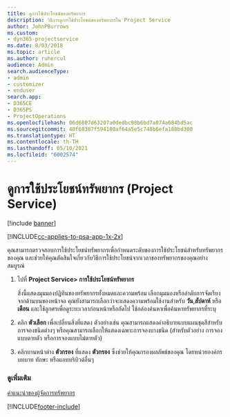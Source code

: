 ```yaml
---
title: ดูการใช้ประโยชน์ของทรัพยากร
description: วิธีการดูการใช้ประโยชน์ของทรัพยากรใน Project Service
author: JohnPBurrows
ms.custom:
- dyn365-projectservice
ms.date: 8/03/2018
ms.topic: article
ms.author: ruhercul
audience: Admin
search.audienceType:
- admin
- customizer
- enduser
search.app:
- D365CE
- D365PS
- ProjectOperations
ms.openlocfilehash: 06d6807d63207a0dedbc98b6bd7a874a684bd5ac
ms.sourcegitcommit: 40f68387f594180af64a5e5c748b6efa188bd300
ms.translationtype: HT
ms.contentlocale: th-TH
ms.lasthandoff: 05/10/2021
ms.locfileid: "6002574"
---
```

# <a name="view-resource-utilization-project-service"></a>ดูการใช้ประโยชน์ทรัพยากร (Project Service)

[!include [banner](../includes/psa-now-project-operations.md)]

[!INCLUDE[cc-applies-to-psa-app-1x-2x](../includes/cc-applies-to-psa-app-1x-2x.md)]

คุณสามารถตรวจสอบการใช้ประโยชน์ทรัพยากรเพื่อกำหนดระดับของการใช้ประโยชน์สำหรับทรัพยากรของคุณ และช่วยให้คุณตัดสินใจเกี่ยวกับวิธีการใช้ประโยชน์จากเวลาของทรัพยากรของคุณอย่างสมบูรณ์  
  
1. ไปที่ **Project Service> การใช้ประโยชน์ทรัพยากร** 

     สิ่งนี้แสดงมุมมองปฏิทินของทรัพยากรทั้งหมดและความพร้อม เลือกมุมมองหรือลำดับการจัดเรียงจากด้านบนของหน้าจอ คุณยังสามารถเลือกว่าจะแสดงความพร้อมใช้งานสำหรับ **วัน**,**สัปดาห์** หรือ **เดือน** และใช้ลูกศรเพื่อดูระยะเวลาก่อนหน้าหรือถัดไป  ใช้กล่องค้นหาเพื่อค้นหาทรัพยากรที่ระบุ      
  
2. คลิก **ตัวเลือก** เพื่อเปลี่ยนสิ่งที่แสดง ตัวอย่างเช่น คุณสามารถแสดงคำอธิบายแบบแผนชุดสีสำหรับการจองชนิดต่างๆ หรือคุณสามารถเลือกให้แสดงเฉพาะการจองบางชนิด (สำหรับตัวอย่าง การจองแบบตายตัว หรือการจองแบบไม่ตายตัว)  

3. คลิกบานหน้าต่าง **ตัวกรอง** ที่แสดง **ตัวกรอง** ซึ่งช่วยให้คุณกรองผลลัพธ์ของคุณ โดยหน่วยองค์กร บทบาท ทักษะ หรือแอททริบิวต์อื่นๆ  
  
### <a name="see-also"></a>ดูเพิ่มเติม  
 [คำแนะนำของผู้จัดการทรัพยากร](../psa/resource-manager-guide.md)


[!INCLUDE[footer-include](../includes/footer-banner.md)]